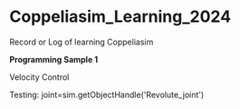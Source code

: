 # Coppeliasim_Learning_2024
 Record or Log of learning Coppeliasim


**Programming Sample 1**

Velocity Control

Testing: 
    joint=sim.getObjectHandle('Revolute_joint')

     

